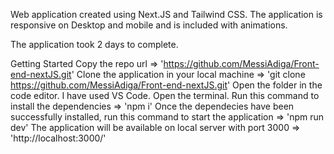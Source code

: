 Web application created using Next.JS and Tailwind CSS. The application is responsive on Desktop and mobile and is included with animations.

The application took 2 days to complete.

Getting Started
Copy the repo url => 'https://github.com/MessiAdiga/Front-end-nextJS.git'
Clone the application in your local machine => 'git clone https://github.com/MessiAdiga/Front-end-nextJS.git'
Open the folder in the code editor. I have used VS Code.
Open the terminal.
Run this command to install the dependencies => 'npm i'
Once the dependecies have been successfully installed, run this command to start the application => 'npm run dev'
The application will be available on local server with port 3000 => 'http://localhost:3000/'